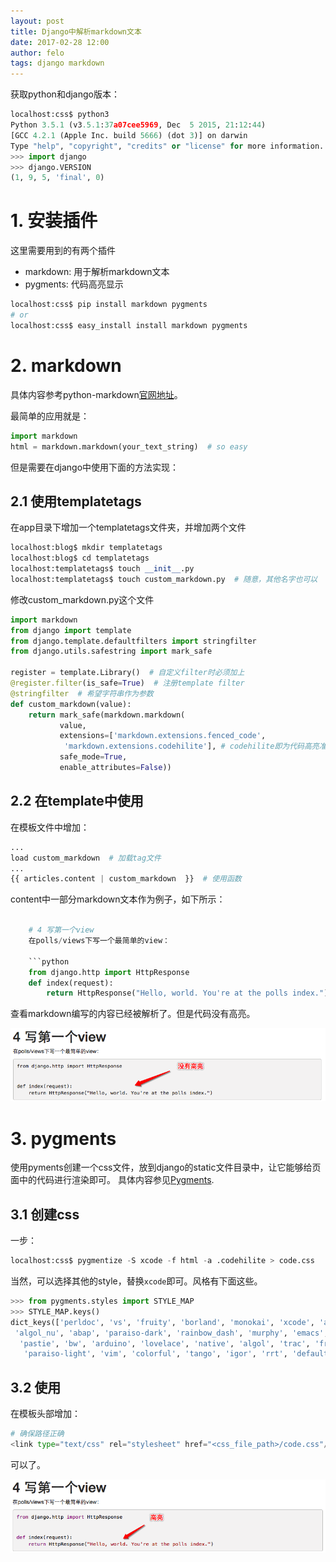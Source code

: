```yaml
---
layout: post
title: Django中解析markdown文本
date: 2017-02-28 12:00
author: felo
tags: django markdown
---
```






获取python和django版本：

```python
localhost:css$ python3
Python 3.5.1 (v3.5.1:37a07cee5969, Dec  5 2015, 21:12:44)
[GCC 4.2.1 (Apple Inc. build 5666) (dot 3)] on darwin
Type "help", "copyright", "credits" or "license" for more information.
>>> import django
>>> django.VERSION
(1, 9, 5, 'final', 0)
```

# 1. 安装插件

这里需要用到的有两个插件

- markdown: 用于解析markdown文本
- pygments: 代码高亮显示

```python
localhost:css$ pip install markdown pygments
# or
localhost:css$ easy_install install markdown pygments
```

# 2. markdown

具体内容参考python-markdown[官网地址](https://pythonhosted.org/Markdown)。

最简单的应用就是：

```python
import markdown
html = markdown.markdown(your_text_string)  # so easy
```

但是需要在django中使用下面的方法实现：

## 2.1 使用templatetags

在app目录下增加一个templatetags文件夹，并增加两个文件

```python
localhost:blog$ mkdir templatetags
localhost:blog$ cd templatetags
localhost:templatetags$ touch __init__.py
localhost:templatetags$ touch custom_markdown.py  # 随意，其他名字也可以
```

修改custom_markdown.py这个文件

```python
import markdown
from django import template
from django.template.defaultfilters import stringfilter
from django.utils.safestring import mark_safe

register = template.Library()  # 自定义filter时必须加上
@register.filter(is_safe=True)  # 注册template filter
@stringfilter  # 希望字符串作为参数
def custom_markdown(value):
    return mark_safe(markdown.markdown(
           value,
           extensions=['markdown.extensions.fenced_code',
            'markdown.extensions.codehilite'], # codehilite即为代码高亮准备
           safe_mode=True,
           enable_attributes=False))
```

## 2.2 在template中使用

在模板文件中增加：

```python
...
load custom_markdown  # 加载tag文件
...
{{ articles.content | custom_markdown  }}  # 使用函数

```

content中一部分markdown文本作为例子，如下所示：

```python

    # 4 写第一个view
    在polls/views下写一个最简单的view：

    ```python
    from django.http import HttpResponse
    def index(request):
        return HttpResponse("Hello, world. You're at the polls index.")

```


查看markdown编写的内容已经被解析了。但是代码没有高亮。

![](/images/django/markdown_code.png)


# 3. pygments

使用pyments创建一个css文件，放到django的static文件目录中，让它能够给页面中的代码进行渲染即可。
具体内容参见[Pygments](http://pygments.org/).

## 3.1 创建css

一步：

```python
localhost:css$ pygmentize -S xcode -f html -a .codehilite > code.css
```

当然，可以选择其他的style，替换`xcode`即可。风格有下面这些。

```python
>>> from pygments.styles import STYLE_MAP
>>> STYLE_MAP.keys()
dict_keys(['perldoc', 'vs', 'fruity', 'borland', 'monokai', 'xcode', 'autumn',
 'algol_nu', 'abap', 'paraiso-dark', 'rainbow_dash', 'murphy', 'emacs', 'manni',
  'pastie', 'bw', 'arduino', 'lovelace', 'native', 'algol', 'trac', 'friendly',
   'paraiso-light', 'vim', 'colorful', 'tango', 'igor', 'rrt', 'default'])
```

## 3.2 使用

在模板头部增加：

```python
# 确保路径正确
<link type="text/css" rel="stylesheet" href="<css_file_path>/code.css"/>
```

可以了。

![](/images/django/markdown_codehilite.png)
